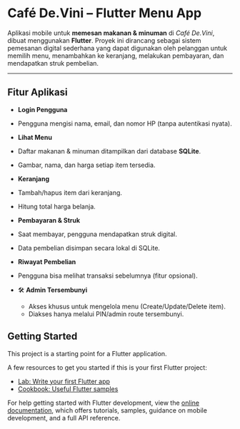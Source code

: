 #  Café De.Vini – Flutter Menu App

Aplikasi mobile untuk **memesan makanan & minuman** di *Café De.Vini*, dibuat menggunakan **Flutter**. Proyek ini dirancang sebagai sistem pemesanan digital sederhana yang dapat digunakan oleh pelanggan untuk memilih menu, menambahkan ke keranjang, melakukan pembayaran, dan mendapatkan struk pembelian.

---

##  Fitur Aplikasi

-  **Login Pengguna**
  - Pengguna mengisi nama, email, dan nomor HP (tanpa autentikasi nyata).
  
-  **Lihat Menu**
  - Daftar makanan & minuman ditampilkan dari database **SQLite**.
  - Gambar, nama, dan harga setiap item tersedia.

-  **Keranjang**
  - Tambah/hapus item dari keranjang.
  - Hitung total harga belanja.
  
-  **Pembayaran & Struk**
  - Saat membayar, pengguna mendapatkan struk digital.
  - Data pembelian disimpan secara lokal di SQLite.

-  **Riwayat Pembelian**
  - Pengguna bisa melihat transaksi sebelumnya (fitur opsional).

- 🛠 **Admin Tersembunyi**
  - Akses khusus untuk mengelola menu (Create/Update/Delete item).
  - Diakses hanya melalui PIN/admin route tersembunyi.

## Getting Started

This project is a starting point for a Flutter application.

A few resources to get you started if this is your first Flutter project:

- [Lab: Write your first Flutter app](https://docs.flutter.dev/get-started/codelab)
- [Cookbook: Useful Flutter samples](https://docs.flutter.dev/cookbook)

For help getting started with Flutter development, view the
[online documentation](https://docs.flutter.dev/), which offers tutorials,
samples, guidance on mobile development, and a full API reference.
